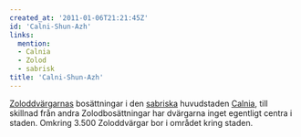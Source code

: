 ```yaml
---
created_at: '2011-01-06T21:21:45Z'
id: 'Calni-Shun-Azh'
links:
  mention:
  - Calnia
  - Zolod
  - sabrisk
title: 'Calni-Shun-Azh'
---
```


[Zoloddvärgarnas] bosättningar i den [sabriska] huvudstaden [Calnia], till skillnad från andra
Zolodbosättningar har dvärgarna inget egentligt centra i staden. Omkring 3.500 Zoloddvärgar bor i
området kring staden.

  [Zoloddvärgarnas]: Zolod
  [sabriska]: sabrisk
  [Calnia]: Calnia
